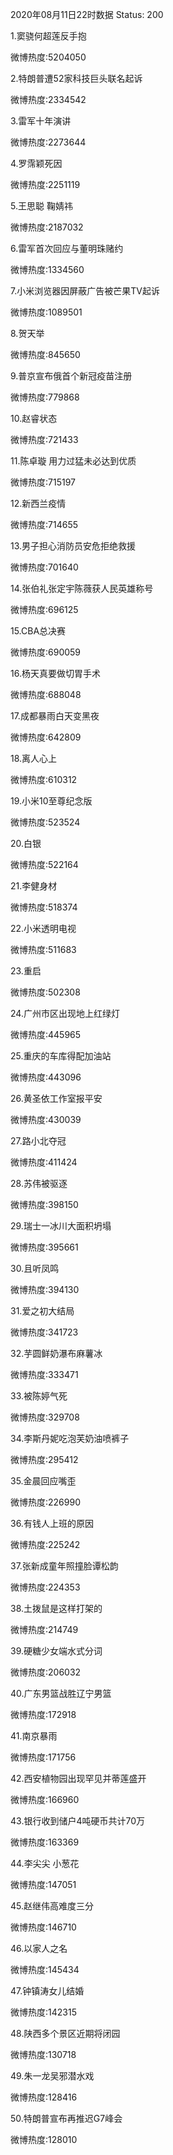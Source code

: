 2020年08月11日22时数据
Status: 200

1.窦骁何超莲反手抱

微博热度:5204050

2.特朗普遭52家科技巨头联名起诉

微博热度:2334542

3.雷军十年演讲

微博热度:2273644

4.罗霈颖死因

微博热度:2251119

5.王思聪 鞠婧祎

微博热度:2187032

6.雷军首次回应与董明珠赌约

微博热度:1334560

7.小米浏览器因屏蔽广告被芒果TV起诉

微博热度:1089501

8.贺天举

微博热度:845650

9.普京宣布俄首个新冠疫苗注册

微博热度:779868

10.赵睿状态

微博热度:721433

11.陈卓璇 用力过猛未必达到优质

微博热度:715197

12.新西兰疫情

微博热度:714655

13.男子担心消防员安危拒绝救援

微博热度:701640

14.张伯礼张定宇陈薇获人民英雄称号

微博热度:696125

15.CBA总决赛

微博热度:690059

16.杨天真要做切胃手术

微博热度:688048

17.成都暴雨白天变黑夜

微博热度:642809

18.离人心上

微博热度:610312

19.小米10至尊纪念版

微博热度:523524

20.白银

微博热度:522164

21.李健身材

微博热度:518374

22.小米透明电视

微博热度:511683

23.重启

微博热度:502308

24.广州市区出现地上红绿灯

微博热度:445965

25.重庆的车库得配加油站

微博热度:443096

26.黄圣依工作室报平安

微博热度:430039

27.路小北夺冠

微博热度:411424

28.苏伟被驱逐

微博热度:398150

29.瑞士一冰川大面积坍塌

微博热度:395661

30.且听凤鸣

微博热度:394130

31.爱之初大结局

微博热度:341723

32.芋圆鲜奶瀑布麻薯冰

微博热度:333471

33.被陈婷气死

微博热度:329708

34.李斯丹妮吃泡芙奶油喷裤子

微博热度:295412

35.金晨回应嘴歪

微博热度:226990

36.有钱人上班的原因

微博热度:225242

37.张新成童年照撞脸谭松韵

微博热度:224353

38.土拨鼠是这样打架的

微博热度:214749

39.硬糖少女端水式分词

微博热度:206032

40.广东男篮战胜辽宁男篮

微博热度:172918

41.南京暴雨

微博热度:171756

42.西安植物园出现罕见并蒂莲盛开

微博热度:166960

43.银行收到储户4吨硬币共计70万

微博热度:163369

44.李尖尖 小葱花

微博热度:147051

45.赵继伟高难度三分

微博热度:146710

46.以家人之名

微博热度:145434

47.钟镇涛女儿结婚

微博热度:142315

48.陕西多个景区近期将闭园

微博热度:130718

49.朱一龙吴邪潜水戏

微博热度:128416

50.特朗普宣布再推迟G7峰会

微博热度:128010

